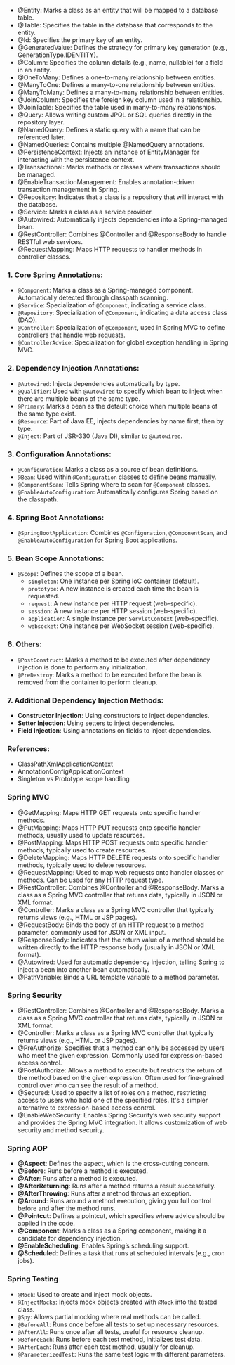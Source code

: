 - @Entity: Marks a class as an entity that will be mapped to a database table.
- @Table: Specifies the table in the database that corresponds to the entity.
- @Id: Specifies the primary key of an entity.
- @GeneratedValue: Defines the strategy for primary key generation (e.g., GenerationType.IDENTITY).
- @Column: Specifies the column details (e.g., name, nullable) for a field in an entity.
- @OneToMany: Defines a one-to-many relationship between entities.
- @ManyToOne: Defines a many-to-one relationship between entities.
- @ManyToMany: Defines a many-to-many relationship between entities.
- @JoinColumn: Specifies the foreign key column used in a relationship.
- @JoinTable: Specifies the table used in many-to-many relationships.
- @Query: Allows writing custom JPQL or SQL queries directly in the repository layer.
- @NamedQuery: Defines a static query with a name that can be referenced later.
- @NamedQueries: Contains multiple @NamedQuery annotations.
- @PersistenceContext: Injects an instance of EntityManager for interacting with the persistence context.
- @Transactional: Marks methods or classes where transactions should be managed.
- @EnableTransactionManagement: Enables annotation-driven transaction management in Spring.
- @Repository: Indicates that a class is a repository that will interact with the database.
- @Service: Marks a class as a service provider.
- @Autowired: Automatically injects dependencies into a Spring-managed bean.
- @RestController: Combines @Controller and @ResponseBody to handle RESTful web services.
- @RequestMapping: Maps HTTP requests to handler methods in controller classes.

### 1. **Core Spring Annotations:**
- `@Component`: Marks a class as a Spring-managed component. Automatically detected through classpath scanning.
- `@Service`: Specialization of `@Component`, indicating a service class.
- `@Repository`: Specialization of `@Component`, indicating a data access class (DAO).
- `@Controller`: Specialization of `@Component`, used in Spring MVC to define controllers that handle web requests.
- `@ControllerAdvice`: Specialization for global exception handling in Spring MVC.

### 2. **Dependency Injection Annotations:**
- `@Autowired`: Injects dependencies automatically by type.
- `@Qualifier`: Used with `@Autowired` to specify which bean to inject when there are multiple beans of the same type.
- `@Primary`: Marks a bean as the default choice when multiple beans of the same type exist.
- `@Resource`: Part of Java EE, injects dependencies by name first, then by type.
- `@Inject`: Part of JSR-330 (Java DI), similar to `@Autowired`.

### 3. **Configuration Annotations:**
- `@Configuration`: Marks a class as a source of bean definitions.
- `@Bean`: Used within `@Configuration` classes to define beans manually.
- `@ComponentScan`: Tells Spring where to scan for `@Component` classes.
- `@EnableAutoConfiguration`: Automatically configures Spring based on the classpath.

### 4. **Spring Boot Annotations:**
- `@SpringBootApplication`: Combines `@Configuration`, `@ComponentScan`, and `@EnableAutoConfiguration` for Spring Boot applications.

### 5. **Bean Scope Annotations:**
- `@Scope`: Defines the scope of a bean.
  - `singleton`: One instance per Spring IoC container (default).
  - `prototype`: A new instance is created each time the bean is requested.
  - `request`: A new instance per HTTP request (web-specific).
  - `session`: A new instance per HTTP session (web-specific).
  - `application`: A single instance per `ServletContext` (web-specific).
  - `websocket`: One instance per WebSocket session (web-specific).

### 6. **Others:**
- `@PostConstruct`: Marks a method to be executed after dependency injection is done to perform any initialization.
- `@PreDestroy`: Marks a method to be executed before the bean is removed from the container to perform cleanup.

### 7. **Additional Dependency Injection Methods:**
- **Constructor Injection**: Using constructors to inject dependencies.
- **Setter Injection**: Using setters to inject dependencies.
- **Field Injection**: Using annotations on fields to inject dependencies.

### References:
- ClassPathXmlApplicationContext
- AnnotationConfigApplicationContext
- Singleton vs Prototype scope handling


### Spring MVC
- @GetMapping: Maps HTTP GET requests onto specific handler methods.
- @PutMapping: Maps HTTP PUT requests onto specific handler methods, usually used to update resources.
- @PostMapping: Maps HTTP POST requests onto specific handler methods, typically used to create resources.
- @DeleteMapping: Maps HTTP DELETE requests onto specific handler methods, typically used to delete resources.
- @RequestMapping: Used to map web requests onto handler classes or methods. Can be used for any HTTP request type.
- @RestController: Combines @Controller and @ResponseBody. Marks a class as a Spring MVC controller that returns data, typically in JSON or XML format.
- @Controller: Marks a class as a Spring MVC controller that typically returns views (e.g., HTML or JSP pages).
- @RequestBody: Binds the body of an HTTP request to a method parameter, commonly used for JSON or XML input.
- @ResponseBody: Indicates that the return value of a method should be written directly to the HTTP response body (usually in JSON or XML format).
- @Autowired: Used for automatic dependency injection, telling Spring to inject a bean into another bean automatically.
- @PathVariable: Binds a URL template variable to a method parameter.


### Spring Security
- @RestController: Combines @Controller and @ResponseBody. Marks a class as a Spring MVC controller that returns data, typically in JSON or XML format.
- @Controller: Marks a class as a Spring MVC controller that typically returns views (e.g., HTML or JSP pages).
- @PreAuthorize: Specifies that a method can only be accessed by users who meet the given expression. Commonly used for expression-based access control.
- @PostAuthorize: Allows a method to execute but restricts the return of the method based on the given expression. Often used for fine-grained control over who can see the result of a method.
- @Secured: Used to specify a list of roles on a method, restricting access to users who hold one of the specified roles. It's a simpler alternative to expression-based access control.
- @EnableWebSecurity: Enables Spring Security’s web security support and provides the Spring MVC integration. It allows customization of web security and method security.

### Spring AOP
- **@Aspect**: Defines the aspect, which is the cross-cutting concern.
- **@Before**: Runs before a method is executed.
- **@After**: Runs after a method is executed.
- **@AfterReturning**: Runs after a method returns a result successfully.
- **@AfterThrowing**: Runs after a method throws an exception.
- **@Around**: Runs around a method execution, giving you full control before and after the method runs.
- **@Pointcut**: Defines a pointcut, which specifies where advice should be applied in the code.
- **@Component**: Marks a class as a Spring component, making it a candidate for dependency injection.
- **@EnableScheduling**: Enables Spring’s scheduling support.
- **@Scheduled**: Defines a task that runs at scheduled intervals (e.g., cron jobs).


### Spring Testing
- `@Mock`: Used to create and inject mock objects.
- `@InjectMocks`: Injects mock objects created with `@Mock` into the tested class.
- `@Spy`: Allows partial mocking where real methods can be called.
- `@BeforeAll`: Runs once before all tests to set up necessary resources.
- `@AfterAll`: Runs once after all tests, useful for resource cleanup.
- `@BeforeEach`: Runs before each test method, initializes test data.
- `@AfterEach`: Runs after each test method, usually for cleanup.
- `@ParameterizedTest`: Runs the same test logic with different parameters.